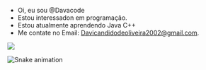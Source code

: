 -  Oi, eu sou @Davacode
-  Estou interessadon em programação.
-  Estou  atualmente aprendendo Java  C++
-  Me contate no Email: Davicandidodeoliveira2002@gmail.com.

<picture>
<source
  srcset="https://github-readme-stats.vercel.app/api?username=DaviCandido=true&theme=dark"
  media="(prefers-color-scheme: dark)"
/>
<source
  srcset="https://github-readme-stats.vercel.app/api?username=DaviCandido=true"
  media="(prefers-color-scheme: light), (prefers-color-scheme: no-preference)"
/>
<img src="https://github-readme-stats.vercel.app/api?username=DaviCandido=true" />
</picture>

<!---
Davacode/Davacode is a ✨ special ✨ repository because its `README.md` (this file) appears on your GitHub profile.
You can click the Preview link to take a look at your changes.
--->

![Snake animation](https://github.com/rafaballerini2/rafaballerini2/blob/output/github-contribution-grid-snake.svg)
